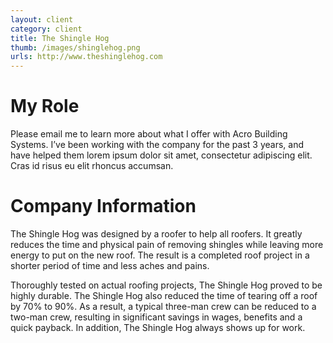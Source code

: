 ```yaml
---
layout: client
category: client
title: The Shingle Hog
thumb: /images/shinglehog.png
urls: http://www.theshinglehog.com
---
```


# My Role

Please email me to learn more about what I offer with Acro Building Systems. I’ve been working with the company for the past 3 years, and have helped them lorem ipsum dolor sit amet, consectetur adipiscing elit. Cras id risus eu elit rhoncus accumsan.

# Company Information

The Shingle Hog was designed by a roofer to help all roofers. It greatly reduces the time and physical pain of removing shingles while leaving more energy to put on the new roof. The result is a completed roof project in a shorter period of time and less aches and pains.

Thoroughly tested on actual roofing projects, The Shingle Hog proved to be highly durable. The Shingle Hog also reduced the time of tearing off a roof by 70% to 90%. As a result, a typical three-man crew can be reduced to a two-man crew, resulting in significant savings in wages, benefits and a quick payback. In addition, The Shingle Hog always shows up for work.
